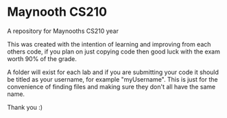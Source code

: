 # Maynooth CS210

A repository for Maynooths CS210 year

This was created with the intention of learning and improving from each others code, if you plan on just copying code then good luck with the exam worth 90% of the grade.

A folder will exist for each lab and if you are submitting your code it should be titled as your username, for example "myUsername". 
This is just for the convenience of finding files and making sure they don't all have the same name.

Thank you :)
